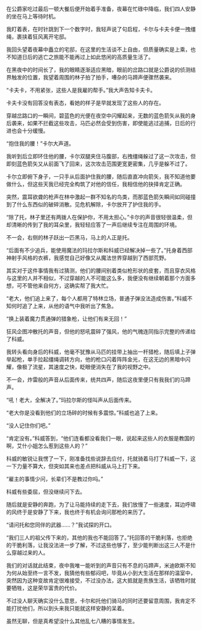在公爵家吃过最后一顿大餐后便开始着手准备，夜幕在忙碌中降临，我们四人安静的坐在马上等待时机。

我盯着表，在时针跳到下一个数字时，我轻声说了句启程，卡尔与卡夫卡便一拽缰绳，裹挟着狂风离开宅邸。

我回头望着夜幕中矗立的宅邸，在这里的生活谈不上自由，但质量确实是上乘，也不知道日后的逃亡之旅能不能再过上如此悠闲的高质量生活了。

在黑夜中的时间长了，我的眼睛逐渐适应黑暗，眼前的岔路口就是公爵说的侦测结界触发的位置，我望着周围的林子拍了拍手，嘈杂的马蹄声便骤然袭来。

“卡夫卡，不用紧张，这些人是我雇的帮手。”我大声告知卡夫卡。

卡夫卡没有回答没有表态，看她的样子是早就发现了这些人的存在。

穿越岔路口的一瞬间，碧蓝色的光便在夜空中闪耀起来，无数的蓝色箭矢从我的身后袭来，如果不拦截这些攻击，马匹必然会受到伤害，即使能逃过追捕，日后的行进也会十分缓慢。

“抱住我的腰！”卡尔大声道。

我听到后立即环住他的腰，卡尔双腿夹住马腹部，右拽缰绳躲过了这一次攻击，但即刻蓝色箭矢又从前面飞了回来，这次攻击范围更宽更密集，几乎是躲不过了。

卡尔立即俯下身子，一只手从后面护住我的腰，随后直直冲向箭矢，我不知道他要做什么，但这些天我已经完全构筑了对他的信任，我相信他的抉择肯定正确。

突然，震耳欲聋的枪声在林中激起一群不知名的鸟类，而那蓝色箭矢瞬间如同碰撞到了什么东西似的破碎消散。见危机解除，卡尔放开了护住我的手。

“除了托，林子里还有两拨人在保护你，不用太担心。”卡尔的声音很轻很温柔，但却清晰的传到了我的耳朵里，我轻轻应答了一声后继续专注在周围的环境。

不一会，右侧的林子跃出一匹黑马，马上的人正是托。

“后面有不少追兵，能使用魔法的玛拉尔斯和科威已经解决掉一些了。”托身着西部神射手风格的衣裤，我感觉自己好像又从魔法世界穿越到了西部荒野。

其实对于这件事情我有过猜测，他们的腰间别着类似枪形状的皮套，而且穿衣风格与这里的人并不相似，不过穿越的人不可能这么多，我便没有继续朝着那个方面多想，可不管他来自何方，这确实帮了我大忙。

“老大，他们追上来了，每个人都用了特林立场，普通子弹没法造成伤害。”科威不知何时追了上来，从他的语气中我听出了焦急。

“换上装着魔力贯通弹的猎象枪，让他们有来无回！”

狂风企图冲散托的声音，但他的怒吼震碎了强风，他的气魄连同指示完整的传递给了科威。

我转头看向身后的科威，他毫不犹豫从马匹的挂带上抽出一杆猎枪，随后填上子弹举起枪，单手拉起缰绳调转方向，他的枪口闪着阵阵金光，在这无边的黑暗中闪耀，像极了流星，其速度之快，眨眼便消失在了我的视野之中。

不一会，炸雷般的声音从后面传来，统共四声，随后这夜里便只有我我们的马蹄声。

“吼！老大，全解决了。”玛拉尔斯的怪叫声从后面传来。

“老大你是没看到他们的立场碎的时候有多震惊。”科威也追了上来。

“没人记住你们吧。”

“肯定没有。”科威答到，“他们连看都没看我们一眼，说起来这些人的衣服是教国的啊，艾什小姐怎么惹到这些人的？”

科威的敏锐让我愣了一下，刚准备找些说辞去应付，托就骑着马打了科威一下，这一下力量不算大，但突如其来也差点把科威从马上打下来。

“雇主的事情少问，长辈们不是教过你吗。”

科威有些委屈，但没继续问下去。

随后就是安静的奔跑，为了让马能持续的走下去，我们放慢了一些速度，耳边呼啸的风终于是安静了下来，我也终于有机会询问那枪的来历了。

“请问托和您同伴的武器……？”我试探的开口。

“我们三人的祖父传下来的，其他的我也不能回答了。”托回答的干脆利落，也拒绝的干脆利落，让我没法进一步了解，不过这些也够了，至少能判断出这三人不是什么穿越过来的人。

我们的对话就此结束，夜中我唯一能听到的声音只有不息的马蹄声，米迪欧斯不知为何从始至终一言不发，我猜他有些郁闷吧，毕竟从小到大生活在那样的温室中，突然因为这种变故肯定很难接受，不过没办法，这大抵就是贵族生活，该牺牲时就要牺牲，这是荣华富贵的代价。

不过没人聊天确实没什么意思，卡尔和托他们骑马的同时还要留意周围，我肯定不能打扰他们，所以到头来我只能就这样安静的呆着。

虽然无聊，但是真希望没什么其他乱七八糟的事情发生。


